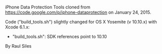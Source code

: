
iPhone Data Protection Tools cloned from https://code.google.com/p/iphone-dataprotection on January 24, 2015.

Code ("build_tools.sh") slightly changed for OS X Yosemite (v 10.10.x) with Xcode 6.1.x:
- "build_tools.sh": SDK references point to 10.10

By Raul Siles
